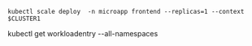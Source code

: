 ```
kubectl scale deploy  -n microapp frontend --replicas=1 --context $CLUSTER1
```

kubectl get workloadentry --all-namespaces